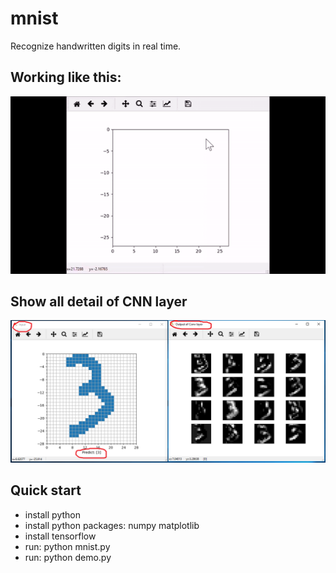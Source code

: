 # mnist
Recognize handwritten digits in real time.

## Working like this:
![python](mnist.gif)

## Show all detail of CNN layer
![Output](output.png)

## Quick start
- install python
- install python packages: numpy matplotlib
- install tensorflow
- run: python mnist.py
- run: python demo.py
